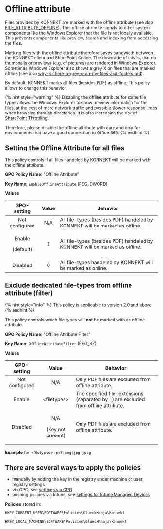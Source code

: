 # Offline attribute

Files provided by KONNEKT are marked with the offline attribute (see also [FILE\_ATTRIBUTE\_OFFLINE](https://docs.microsoft.com/en-us/openspecs/windows_protocols/ms-fscc/ca28ec38-f155-4768-81d6-4bfeb8586fc9)). This offline attribute signals to other system components like the Windows Explorer that the file is not locally available. This prevents components like preview, search and indexing from accessing the files.&#x20;

Marking files with the offline attribute therefore saves bandwidth between the KONNEKT client and SharePoint Online. The downside of this is, that no thumbnails or previews (e.g. of pictures) are rendered in Windows Explorer. Sometimes Windows Explorer also shows a grey X on files that are marked offline (see also [why-is-there-a-grey-x-on-my-files-and-folders.md](../../troubleshooting/why-is-there-a-grey-x-on-my-files-and-folders.md "mention")).

By default, KONNEKT marks all files (besides PDF) as offline. This policy allows to change this behavior.

{% hint style="warning" %}
Disabling the offline attribute for some file types allows the Windows Explorer to show preview information for the files, at the cost of more network traffic and possible slower response times when browsing through directories. It is also increasing the risk of [SharePoint Throttling](throttling-prevention/sharepoint-throttling-prevention.md).

Therefore, please disable the offline attribute with care and only for environments that have a good connection to Office 365.
{% endhint %}

## Setting the Offline Attribute for all files

This policy controls if all files handeled by KONNEKT will be marked with the offline attribute.

**GPO Policy Name**: "Offline Attribute"

**Key Name**: `EnableOfflineAttribute` (REG\_DWORD)

**Values**

|          GPO-setting          | Value | Behavior                                                                    |
| :---------------------------: | :---: | --------------------------------------------------------------------------- |
|         Not configured        |  N/A  | All file-types (besides PDF) handeled by KONNEKT will be marked as offline. |
| <p>Enable</p><p>(default)</p> |   1   | All file-types (besides PDF) handeled by KONNEKT will be marked as offline. |
|            Disabled           |   0   | All file-types handeled by KONNEKT will be marked as online.                |

## Exclude dedicated file-types from offline attribute (filter)

{% hint style="info" %}
This policy is applicable to version 2.0 and above
{% endhint %}

This policy controls which file types will **not** be marked with an offline attribute.

**GPO Policy Name**: "Offline Attribute Filter"

**Key Name**: `OfflineAttributeFilter` (REG\_SZ)

**Values**

|   GPO-setting  |                Value               | Behavior                                                                              |
| :------------: | :--------------------------------: | ------------------------------------------------------------------------------------- |
| Not configured |                 N/A                | Only PDF files are excluded from offline attribute.                                   |
|     Enable     |            \<filetypes>            | The specified file-extensions (separated by \| ) are excluded from offline attribute. |
|    Disabled    | <p>N/A</p><p>(Key not present)</p> | Only PDF files are excluded from offline attribute.                                   |

**Example** for \<filetypes>: `pdf|png|jpg|jpeg`

## **There are several ways to apply the policies**

* manually by adding the key in the registry under machine or user registry settings
* via GPO, see [settings via GPO](../management-options/settings-via-gpo.md)
* pushing policies via Intune, see [settings for Intune Managed Devices](../management-options/setting-for-intune-managed-devices-1/intune-system-settings.md#offline-attribute)

**Policies** stored in:

`HKEY_CURRENT_USER\SOFTWARE\Policies\GlueckKanja\Konnekt`

`HKEY_LOCAL_MACHINE\SOFTWARE\Policies\GlueckKanja\Konnekt`
